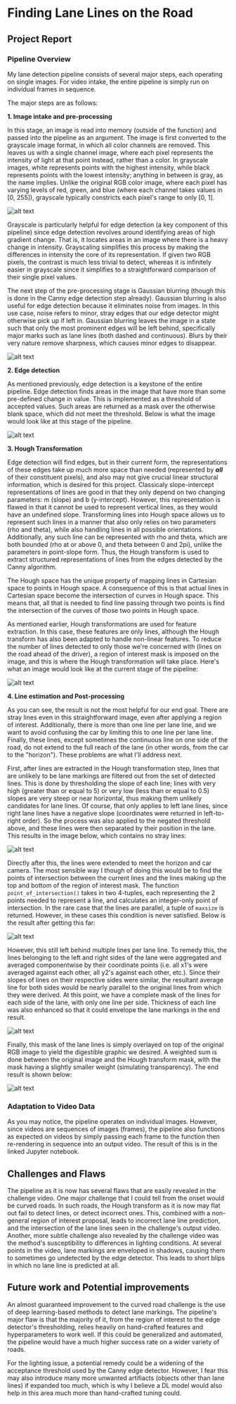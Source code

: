 # **Finding Lane Lines on the Road**

[gray]: ./assets/grayscale.jpg "grayscale image"

[gaussian_blur]: ./assets/gaussian_blur.jpg "Gaussian blurred image"

[canny]: ./assets/canny.jpg "Canny edge detection"

[hough_transform_nocolor]: ./assets/hough_transform_nocolor.jpg "Initial Hough transform"

[hough_transform_slopethresholding]: ./assets/hough_transform_slopethreshold.jpg "Hough transform with slope thresholding"

[hough_transform_extended]: ./assets/hough_transform_extended.jpg "Hough transform extended to meet ends of the lane"

[hough_transform_complete]: ./assets/hough_transform_complete.jpg "Complete Hough transform with averaged lane lines"

[end_result]: ./assets/end_result.jpg "Final output of the lane detection pipeline"

## Project Report

### Pipeline Overview

My lane detection pipeline consists of several major steps, each operating on single images. For video intake, the entire pipeline is simply run on individual frames in sequence.

The major steps are as follows:  


**1. Image intake and pre-processing**

In this stage, an image is read into memory (outside of the function) and passed into the pipeline as an argument. The image is first converted to the grayscale image format, in which all color channels are removed. This leaves us with a single channel image, where each pixel represents the intensity of light at that point instead, rather than a color. In grayscale images, white represents points with the highest intensity, while black represents points with the lowest intensity; anything in between is gray, as the name implies. Unlike the original RGB color image, where each pixel has varying levels of red, green, and blue (where each channel takes values in [0, 255]), grayscale typically constricts each pixel's range to only [0, 1].  


![alt text][gray]

Grayscale is particularly helpful for edge detection (a key component of this pipeline) since edge detection revolves around identifying areas of high gradient change. That is, it locates areas in an image where there is a heavy change in intensity. Grayscaling simplifies this process by making the differences in intensity the core of its representation. If given two RGB pixels, the contrast is much less trivial to detect, whereas it is infinitely easier in grayscale since it simplifies to a straightforward comparison of their single pixel values.  


The next step of the pre-processing stage is Gaussian blurring (though this is done in the Canny edge detection step already). Gaussian blurring is also useful for edge detection because it eliminates noise from images. In this use case, noise refers to minor, stray edges that our edge detector might otherwise pick up if left in. Gaussian blurring leaves the image in a state such that only the most prominent edges will be left behind, specifically major marks such as lane lines (both dashed and continuous). Blurs by their very nature remove sharpness, which causes minor edges to disappear.  


![alt text][gaussian_blur]


**2. Edge detection**

As mentioned previously, edge detection is a keystone of the entire pipeline. Edge detection finds areas in the image that have more than some pre-defined change in value. This is implemented as a threshold of accepted values. Such areas are returned as a mask over the otherwise blank space, which did not meet the threshold. Below is what the image would look like at this stage of the pipeline.  

![alt text][canny]

**3. Hough Transformation**

Edge detection will find edges, but in their current form, the representations of these edges take up much more space than needed (represented by ***all*** of their constituent pixels), and also may not give crucial linear structural information, which is desired for this project. Classicaly slope-intercept representations of lines are good in that they only depend on two changing parameters: m (slope) and b (y-intercept). However, this representation is flawed in that it cannot be used to represent vertical lines, as they would have an undefined slope. Transforming lines into Hough space allows us to represent such lines in a manner that also only relies on two parameters (rho and theta), while also handling lines in all possible orientations. Additionally, any such line can be represented with rho and theta, which are both bounded (rho at or above 0, and theta between 0 and 2pi), unlike the parameters in point-slope form. Thus, the Hough transform is used to extract structured representations of lines from the edges detected by the Canny algorithm.  


The Hough space has the unique property of mapping lines in Cartesian space to points in Hough space. A consequence of this is that actual lines in Cartesian space become the intersection of curves in Hough space. This means that, all that is needed to find line passing through two points is find the intersection of the curves of those two points in Hough space.  


As mentioned earlier, Hough transformations are used for feature extraction. In this case, these features are only lines, although the Hough transform has also been adapted to handle non-linear features. To reduce the number of lines detected to only those we're concerned with (lines on the road ahead of the driver), a region of interest mask is imposed on the image, and this is where the Hough transformation will take place. Here's what an image would look like at the current stage of the pipeline:

![alt text][hough_transform_nocolor]

  



**4. Line estimation and Post-processing**

As you can see, the result is not the most helpful for our end goal. There are stray lines even in this straightforward image, even after applying a region of interest. Additionally, there is more than one line per lane line, and we want to avoid confusing the car by limiting this to one line per lane line. Finally, these lines, except sometimes the continuous line  on one side of the road, do not extend to the full reach of the lane (in other words, from the car to the "horizon"). These problems are what I'll address next.

First, after lines are extracted in the Hough transformation step, lines that are unlikely to be lane markings are filtered out from the set of detected lines. This is done by thresholding the slope of each line; lines with very high (greater than or equal to 5) or very low (less than or equal to 0.5) slopes are very steep or near horizontal, thus making them unlikely candidates for lane lines. Of course, that only applies to left lane lines, since right lane lines have a negative slope (coordinates were returned in left-to-right order). So the process was also applied to the negated threshold above, and these lines were then separated by their position in the lane. This results in the image below, which contains no stray lines:

![alt text][hough_transform_slopethresholding]

Directly after this, the lines were extended to meet the horizon and car camera. The most sensible way I though of doing this would be to find the points of intersection between the current lines and the lines making up the top and bottom of the region of interest mask. The function `point_of_intersection()` takes in two 4-tuples, each representing the 2 points needed to represent a line, and calculates an integer-only point of intersection. In the rare case that the lines are parallel, a tuple of `maxsize` is returned. However, in these cases this condition is never satisfied. Below is the result after getting this far:

![alt text][hough_transform_extended]

However, this still left behind multiple lines per lane line. To remedy this, the lines belonging to the left and right sides of the lane were aggregated and averaged componentwise by their coordinate points (i.e. all x1's were averaged against each other, all y2's against each other, etc.). Since their slopes of lines on their respective sides were similar, the resultant average line for both sides would be nearly parallel to the original lines from which they were derived. At this point, we have a complete mask of the lines for each side of the lane, with only one line per side. Thickness of each line was also enhanced so that it could envelope the lane markings in the end result.

![alt text][hough_transform_complete]

Finally, this mask of the lane lines is simply overlayed on top of the original RGB image to yield the digestible graphic we desired. A weighted sum is done between the original image and the Hough transform mask, with the mask having a slightly smaller weight (simulating transparency). The end result is shown below:

![alt text][end_result]


### Adaptation to Video Data

As you may notice, the pipeline operates on individual images. However, since videos are sequences of images (frames), the pipeline also functions as expected on videos by simply passing each frame to the function then re-rendering in sequence into an output video. The result of this is in the linked Jupyter notebook.


## Challenges and Flaws

The pipeline as it is now has several flaws that are easily revealed in the challenge video. One major challenge that I could tell from the onset would be curved roads. In such roads, the Hough transform as it is now may flat out fail to detect lines, or detect incorrect ones. This, combined with a non-general region of interest proposal, leads to incorrect lane line prediction, and the intersection of the lane lines seen in the challenge's output video. Another, more subtle challenge also revealed by the challenge video was the method's susceptibility to differences in lighting conditions. At several points in the video, lane markings are enveloped in shadows, causing them to sometimes go undetected by the edge detector. This leads to short blips in which no lane line is predicted at all.

## Future work and Potential improvements

An almost guaranteed improvement to the curved road challenge is the use of deep learning-based methods to detect lane markings. The pipeline's major flaw is that the majority of it, from the region of interest to the edge detector's thresholding, relies heavily on hand-crafted features and hyperparameters to work well. If this could be generalized and automated, the pipeline would have a much higher success rate on a wider variety of roads.

For the lighting issue, a potential remedy could be a widening of the acceptance threshold used by the Canny edge detector. However, I fear this may also introduce many more unwanted artifiacts (objects other than lane lines) if expanded too much, which is why I believe a DL model would also help in this area much more than hand-crafted tuning could.